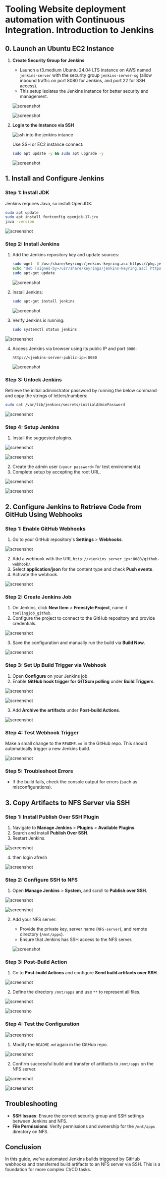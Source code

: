 # Tooling Website deployment automation with Continuous Integration. Introduction to Jenkins

## 0. Launch an Ubuntu EC2 Instance

1. **Create Security Group for Jenkins**  
   - Launch a t3.medium Ubuntu 24.04 LTS instance on AWS named `jenkins-server` with the security group `jenkins-server-sg` (allow inbound traffic on port 8080 for Jenkins, and port 22 for SSH access).
   - This setup isolates the Jenkins instance for better security and management.

   ![screenshot](https://github.com/Prince-Tee/Tooling-Website-deployment/blob/main/screenshot%20from%20my%20local%20en/create%20the%20jenkins%20server.PNG)

   ![screenshot](https://github.com/Prince-Tee/Tooling-Website-deployment/blob/main/screenshot%20from%20my%20local%20en/creating%20the%20jenkins%20server%20with%20port%2022%20and%208080.PNG)

2. **Login to the Instance via SSH** 

   ![ssh into the jenkins intance](https://github.com/Prince-Tee/Tooling-Website-deployment/blob/main/screenshot%20from%20my%20local%20en/ssh%20into%20the%20jenkins%20instance.PNG)

   Use SSH or EC2 instance connect:
   ```bash
   sudo apt update -y && sudo apt upgrade -y
   ```
     ![screenshot](https://github.com/Prince-Tee/Tooling-Website-deployment/blob/main/screenshot%20from%20my%20local%20en/updating%20ubuntu.PNG)

## 1. Install and Configure Jenkins

### Step 1: Install JDK  
Jenkins requires Java, so install OpenJDK:
```bash
sudo apt update
sudo apt install fontconfig openjdk-17-jre
java -version
```
![screenshot](https://github.com/Prince-Tee/Tooling-Website-deployment/blob/main/screenshot%20from%20my%20local%20en/installs%20OpenJDK%20version.PNG)

### Step 2: Install Jenkins  
1. Add the Jenkins repository key and update sources:
   ```bash
   sudo wget -O /usr/share/keyrings/jenkins-keyring.asc https://pkg.jenkins.io/debian-stable/jenkins.io-2023.key
   echo "deb [signed-by=/usr/share/keyrings/jenkins-keyring.asc] https://pkg.jenkins.io/debian-stable binary/" | sudo tee /etc/apt/sources.list.d/jenkins.list
   sudo apt-get update
   ```
    ![screenshot](https://github.com/Prince-Tee/Tooling-Website-deployment/blob/main/screenshot%20from%20my%20local%20en/install%20jenkins.PNG)

2. Install Jenkins:
   ```bash
   sudo apt-get install jenkins
   ```
   ![screenshot](https://github.com/Prince-Tee/Tooling-Website-deployment/blob/main/screenshot%20from%20my%20local%20en/install%20jenkins.PNG)

3. Verify Jenkins is running:
   ```bash
   sudo systemctl status jenkins
   ```
  ![screenshot](https://github.com/Prince-Tee/Tooling-Website-deployment/blob/main/screenshot%20from%20my%20local%20en/jenkins%20runing%20sudo%20systemctl%20status%20jenkins.PNG)

4. Access Jenkins via browser using its public IP and port `8080`:
   ```
   http://<jenkins-server-public-ip>:8080
   ```
   ![screenshot](https://github.com/Prince-Tee/Tooling-Website-deployment/blob/main/screenshot%20from%20my%20local%20en/Jenkins%20from%20the%20web%20broswer%208080.PNG)

### Step 3: Unlock Jenkins  
Retrieve the initial administrator password by running the below command and copy the strings of letters/numbers:
```bash
sudo cat /var/lib/jenkins/secrets/initialAdminPassword
```
![screenshot](https://github.com/Prince-Tee/Tooling-Website-deployment/blob/main/screenshot%20from%20my%20local%20en/jenkins%20password.PNG)
### Step 4: Setup Jenkins  
1. Install the suggested plugins.

![screenshot](https://github.com/Prince-Tee/Tooling-Website-deployment/blob/main/screenshot%20from%20my%20local%20en/after%20password%20it%20will%20take%20you%20to%20this%20page.PNG)

![screenshot](https://github.com/Prince-Tee/Tooling-Website-deployment/blob/main/screenshot%20from%20my%20local%20en/installing%20the%20suggested%20plugins.PNG)

2. Create the admin user (`<your password>` for test environments).
3. Complete setup by accepting the root URL.
     
![screenshot](https://github.com/Prince-Tee/Tooling-Website-deployment/blob/main/screenshot%20from%20my%20local%20en/go%20to%20the%20jenkins%20console.PNG)

![screenshot](https://github.com/Prince-Tee/Tooling-Website-deployment/blob/main/screenshot%20from%20my%20local%20en/save%20and%20finish%20jenkins%20on%20webbroswer.PNG)

## 2. Configure Jenkins to Retrieve Code from GitHub Using Webhooks

### Step 1: Enable GitHub Webhooks
1. Go to your GitHub repository's **Settings** > **Webhooks**.

![screenshot](https://github.com/Prince-Tee/Tooling-Website-deployment/blob/main/screenshot%20from%20my%20local%20en/select%20webhook%20at%20the%20left%20corner.PNG)

2. Add a webhook with the URL `http://<jenkins_server_ip>:8080/github-webhook/`.
3. Select **application/json** for the content type and check **Push events**.
4. Activate the webhook.

![screenshot](https://github.com/Prince-Tee/Tooling-Website-deployment/blob/main/screenshot%20from%20my%20local%20en/after%20clicking%20add%20we%20configured%20the%20webhook.PNG)

### Step 2: Create Jenkins Job
1. On Jenkins, click **New Item** > **Freestyle Project**, name it `toolingjob_github`.
2. Configure the project to connect to the GitHub repository and provide credentials.

![screenshot](https://github.com/Prince-Tee/Tooling-Website-deployment/blob/main/screenshot%20from%20my%20local%20en/github%20url%20user%20and%20password.PNG)

3. Save the configuration and manually run the build via **Build Now**.

![screenshot](https://github.com/Prince-Tee/Tooling-Website-deployment/blob/main/screenshot%20from%20my%20local%20en/click%20on%20build%20now.PNG)

### Step 3: Set Up Build Trigger via Webhook
1. Open **Configure** on your Jenkins job.
2. Enable **GitHub hook trigger for GITScm polling** under **Build Triggers**.

![screenshot](https://github.com/Prince-Tee/Tooling-Website-deployment/blob/main/screenshot%20from%20my%20local%20en/click%20on%20configure%20then%20scroll%20down%20and%20click%20on%20github%20hook.PNG)

![screenshot](https://github.com/Prince-Tee/Tooling-Website-deployment/blob/main/screenshot%20from%20my%20local%20en/build%20completed.PNG)

3. Add **Archive the artifacts** under **Post-build Actions**.

![screenshot](https://github.com/Prince-Tee/Tooling-Website-deployment/blob/main/screenshot%20from%20my%20local%20en/click%20on%20add%20post%20build%20then%20click%20on%20achive%20the%20artifacts.PNG)

### Step 4: Test Webhook Trigger  
Make a small change to the `README.md` in the GitHub repo. This should automatically trigger a new Jenkins build.

![screenshot](https://github.com/Prince-Tee/Tooling-Website-deployment/blob/main/screenshot%20from%20my%20local%20en/going%20to%20github%20to%20change%20the%20readme%20so%20we%20can%20test%20with%20it.PNG)

### Step 5: Troubleshoot Errors  
- If the build fails, check the console output for errors (such as misconfigurations).

## 3. Copy Artifacts to NFS Server via SSH

### Step 1: Install Publish Over SSH Plugin  
1. Navigate to **Manage Jenkins** > **Plugins** > **Available Plugins**.
2. Search and install **Publish Over SSH**.
3. Restart Jenkins.

![screenshot](https://github.com/Prince-Tee/Tooling-Website-deployment/blob/main/screenshot%20from%20my%20local%20en/once%20successful%20restart%20jenkins.PNG)

4. then login afresh

![screenshot](https://github.com/Prince-Tee/Tooling-Website-deployment/blob/main/screenshot%20from%20my%20local%20en/login%20afresh%20on%20jenkins.PNG)

### Step 2: Configure SSH to NFS  
1. Open **Manage Jenkins** > **System**, and scroll to **Publish over SSH**.

![screenshot](https://github.com/Prince-Tee/Tooling-Website-deployment/blob/main/screenshot%20from%20my%20local%20en/choose%20system.PNG)

![screenshot](https://github.com/Prince-Tee/Tooling-Website-deployment/blob/main/screenshot%20from%20my%20local%20en/go%20to%20system%20then%20scroll%20dowv%20to%20publish%20ssh%20then%20ssh%20servers.PNG)

2. Add your NFS server:
   - Provide the private key, server name (`NFS-server`), and remote directory (`/mnt/apps`).
   - Ensure that Jenkins has SSH access to the NFS server.

   ![screenshot](https://github.com/Prince-Tee/Tooling-Website-deployment/blob/main/screenshot%20from%20my%20local%20en/the%20content.PNG)

### Step 3: Post-Build Action  
1. Go to **Post-build Actions** and configure **Send build artifacts over SSH**.

![screenshot](https://github.com/Prince-Tee/Tooling-Website-deployment/blob/main/screenshot%20from%20my%20local%20en/send%20build%20to%20ssh.PNG)

2. Define the directory `/mnt/apps` and use `**` to represent all files.


![screenshot](https://github.com/Prince-Tee/Tooling-Website-deployment/blob/main/screenshot%20from%20my%20local%20en/send%20build%20to%20ssh.PNG)

![screensho](https://github.com/Prince-Tee/Tooling-Website-deployment/blob/main/screenshot%20from%20my%20local%20en/ssh%20configuration%20tested.PNG)

### Step 4: Test the Configuration 

![screenshot](https://github.com/Prince-Tee/Tooling-Website-deployment/blob/main/screenshot%20from%20my%20local%20en/ssh%20configuration%20tested.PNG)

1. Modify the `README.md` again in the GitHub repo.

![screenshot](https://github.com/Prince-Tee/Tooling-Website-deployment/blob/main/screenshot%20from%20my%20local%20en/make%20another%20changes%20and%20commit.PNG)

2. Confirm successful build and transfer of artifacts to `/mnt/apps` on the NFS server.

![screenshot](https://github.com/Prince-Tee/Tooling-Website-deployment/blob/main/screenshot%20from%20my%20local%20en/the%20job%20showing%20succesful.PNG)

![screenshot](https://github.com/Prince-Tee/Tooling-Website-deployment/blob/main/screenshot%20from%20my%20local%20en/the%20changes%20shown%20on%20git%20bash.PNG)

## Troubleshooting

- **SSH Issues**: Ensure the correct security group and SSH settings between Jenkins and NFS.
- **File Permissions**: Verify permissions and ownership for the `/mnt/apps` directory on NFS.

## Conclusion  
In this guide, we've automated Jenkins builds triggered by GitHub webhooks and transferred build artifacts to an NFS server via SSH. This is a foundation for more complex CI/CD tasks.
